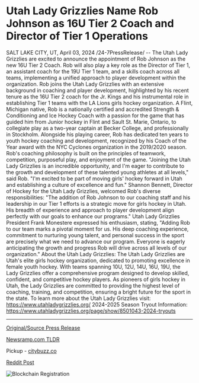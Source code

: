 # Utah Lady Grizzlies Name Rob Johnson as 16U Tier 2 Coach and Director of Tier 1 Operations

SALT LAKE CITY, UT, April 03, 2024 /24-7PressRelease/ -- The Utah Lady Grizzlies are excited to announce the appointment of Rob Johnson as the new 16U Tier 2 Coach. Rob will also play a key role as the Director of Tier 1, an assistant coach for the 19U Tier 1 team, and a skills coach across all teams, implementing a unified approach to player development within the organization.  Rob joins the Utah Lady Grizzlies with an extensive background in coaching and player development, highlighted by his recent tenure as the 16U Tier 2 coach for the Jr. Kings and his instrumental role in establishing Tier 1 teams with the LA Lions girls hockey organization.  A Flint, Michigan native, Rob is a nationally certified and accredited Strength & Conditioning and Ice Hockey Coach with a passion for the game that has guided him from Junior hockey in Flint and Sault St. Marie, Ontario, to collegiate play as a two-year captain at Becker College, and professionally in Stockholm. Alongside his playing career, Rob has dedicated ten years to youth hockey coaching and development, recognized by his Coach of the Year award with the NYC Cyclones organization in the 2019/2020 season.  Rob's coaching philosophy is built on the principles of teamwork, competition, purposeful play, and enjoyment of the game. "Joining the Utah Lady Grizzlies is an incredible opportunity, and I'm eager to contribute to the growth and development of these talented young athletes at all levels," said Rob. "I'm excited to be part of moving girls' hockey forward in Utah and establishing a culture of excellence and fun."  Shannon Bennett, Director of Hockey for the Utah Lady Grizzlies, welcomed Rob's diverse responsibilities: "The addition of Rob Johnson to our coaching staff and his leadership in our Tier 1 efforts is a strategic move for girls hockey in Utah. His breadth of experience and approach to player development align perfectly with our goals to enhance our programs."  Utah Lady Grizzlies President Frank Monestere expressed his enthusiasm, stating, "Adding Rob to our team marks a pivotal moment for us. His deep coaching experience, commitment to nurturing young talent, and personal success in the sport are precisely what we need to advance our program. Everyone is eagerly anticipating the growth and progress Rob will drive across all levels of our organization."  About the Utah Lady Grizzlies: The Utah Lady Grizzlies are Utah's elite girls hockey organization, dedicated to promoting excellence in female youth hockey. With teams spanning 10U, 12U, 14U, 16U, 19U, the Lady Grizzlies offer a comprehensive program designed to develop skilled, confident, and competitive hockey players. As pioneers of girls hockey in Utah, the Lady Grizzlies are committed to providing the highest level of coaching, training, and competition, ensuring a bright future for the sport in the state.   To learn more about the Utah Lady Grizzlies visit: https://www.utahladygrizzlies.org/  2024-2025 Season Tryout Information: https://www.utahladygrizzlies.org/page/show/8501043-2024-tryouts 

---

[Original/Source Press Release](https://www.24-7pressrelease.com/press-release/509753/utah-lady-grizzlies-name-rob-johnson-as-16u-tier-2-coach-and-director-of-tier-1-operations)
                    

[Newsramp.com TLDR](https://newsramp.com/curated-news/utah-lady-grizzlies-appoint-rob-johnson-as-new-16u-tier-2-coach-and-director-of-tier-1/bf338b0d8fc882be3e2b48fb4733a3e0) 


Pickup - [citybuzz.co](https://citybuzz.co/2024/04/03/utah-lady-grizzlies-bolster-coaching-ranks-with-rob-johnson)
 



[Reddit Post](https://www.reddit.com/r/newsramp/comments/1bumdzv/utah_lady_grizzlies_appoint_rob_johnson_as_new/) 



![Blockchain Registration](https://cdn.newsramp.app/24-7PressRelease/qrcode/244/3/glow_u5d.webp)